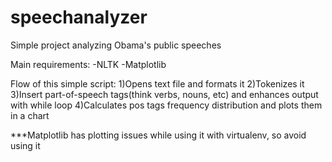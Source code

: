 # speechanalyzer
Simple project analyzing Obama's public speeches

Main requirements:
-NLTK
-Matplotlib


Flow of this simple script:
1)Opens text file and formats it
2)Tokenizes it
3)Insert part-of-speech tags(think verbs, nouns, etc) and enhances output with while loop
4)Calculates pos tags frequency distribution and plots them in a chart

***Matplotlib has plotting issues while using it with virtualenv, so avoid using it

